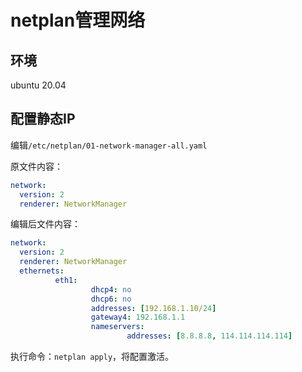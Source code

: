 # netplan管理网络

## 环境

ubuntu 20.04

## 配置静态IP

编辑`/etc/netplan/01-network-manager-all.yaml`

原文件内容：

```yaml
network:
  version: 2
  renderer: NetworkManager
```

编辑后文件内容：

```yaml
network:
  version: 2
  renderer: NetworkManager
  ethernets:
          eth1:
                  dhcp4: no
                  dhcp6: no
                  addresses: [192.168.1.10/24]
                  gateway4: 192.168.1.1
                  nameservers:
                          addresses: [8.8.8.8, 114.114.114.114]
```

执行命令：`netplan apply`，将配置激活。

